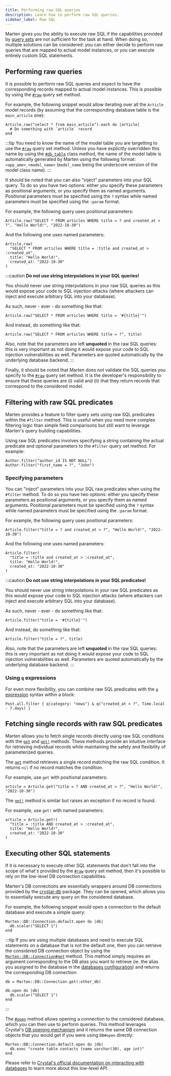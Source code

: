 ```yaml
---
title: Performing raw SQL queries
description: Learn how to perform raw SQL queries.
sidebar_label: Raw SQL
---
```


Marten gives you the ability to execute raw SQL if the capabilities provided by [query sets](./queries.md) are not sufficient for the task at hand. When doing so, multiple solutions can be considered: you can either decide to perform raw queries that are mapped to actual model instances, or you can execute entirely custom SQL statements.

## Performing raw queries

It is possible to perform raw SQL queries and expect to have the corresponding records mapped to actual model instances. This is possible by using the [`#raw`](./reference/query-set.md#raw) query set method.

For example, the following snippet would allow iterating over all the `Article` model records (by assuming that the corresponding database table is the `main_article` one):

```crystal
Article.raw("select * from main_article").each do |article|
  # Do something with `article` record
end
```

:::tip
You need to know the name of the model table you are targetting to use the [`#raw`](./reference/query-set.md#raw) query set method. Unless you have explicitly overridden this name by using the [`#db_table`](pathname:///api/dev/Marten/DB/Model/Table/ClassMethods.html#db_table(db_table%3AString|Symbol)-instance-method) class method, the name of the model table is automatically generated by Marten using the following format: `<app_ame>_<model_name>` (`model_name` being the underscore version of the model class name).
:::

It should be noted that you can also "inject" parameters into your SQL query. To do so you have two options: either you specify these parameters as positional arguments, or you specify them as named arguments. Positional parameters must be specified using the `?` syntax while named parameters must be specified using the `:param` format.

For example, the following query uses positional parameters:

```crystal
Article.raw("SELECT * FROM articles WHERE title = ? and created_at > ?", "Hello World!", "2022-10-30")
```

And the following one uses named parameters:

```crystal
Article.raw(
  "SELECT * FROM articles WHERE title = :title and created_at > :created_at",
  title: "Hello World!",
  created_at: "2022-10-30"
)
```

:::caution
**Do not use string interpolations in your SQL queries!**

You should never use string interpolations in your raw SQL queries as this would expose your code to SQL injection attacks (where attackers can inject and execute arbitrary SQL into your database).

As such, never - ever - do something like that:

```crystal
Article.raw("SELECT * FROM articles WHERE title = '#{title}'")
```

And instead, do something like that:

```crystal
Article.raw("SELECT * FROM articles WHERE title = ?", title)
```

Also, note that the parameters are left **unquoted** in the raw SQL queries: this is very important as not doing it would expose your code to SQL injection vulnerabilities as well. Parameters are quoted automatically by the underlying database backend.
:::

Finally, it should be noted that Marten does not validate the SQL queries you specify to the [`#raw`](./reference/query-set.md#raw) query set method. It is the developer's responsibility to ensure that these queries are (i) valid and (ii) that they return records that correspond to the considered model.

## Filtering with raw SQL predicates

Marten provides a feature to filter query sets using raw SQL predicates within the `#filter` method. This is useful when you need more complex filtering logic than simple field comparisons but still want to leverage Marten's query building capabilities.

Using raw SQL predicates involves specifying a string containing the actual predicate and optional parameters to the `#filter` query set method. For example:

```crystal
Author.filter("author_id IS NOT NULL")
Author.filter("first_name = ?", "John")
```

### Specifying parameters

You can "inject" parameters into your SQL raw predicates when using the `#filter` method. To do so you have two options: either you specify these parameters as positional arguments, or you specify them as named arguments. Positional parameters must be specified using the `?` syntax while named parameters must be specified using the `:param` format.

For example, the following query uses positional parameters:

```crystal
Article.filter("title = ? and created_at > ?", "Hello World!", "2022-10-30")
```

And the following one uses named parameters:

```crystal
Article.filter(
  "title = :title and created_at > :created_at",
  title: "Hello World!",
  created_at: "2022-10-30"
)
```

:::caution
**Do not use string interpolations in your SQL predicates!**

You should never use string interpolations in your raw SQL predicates as this would expose your code to SQL injection attacks (where attackers can inject and execute arbitrary SQL into your database).

As such, never - ever - do something like that:

```crystal
Article.filter("title = '#{title}'")
```

And instead, do something like that:

```crystal
Article.filter("title = ?", title)
```

Also, note that the parameters are left **unquoted** in the raw SQL queries: this is very important as not doing it would expose your code to SQL injection vulnerabilities as well. Parameters are quoted automatically by the underlying database backend.
:::

### Using `q` expressions

For even more flexibility, you can combine raw SQL predicates with the [`q` expression](./queries#complex-filters-with-q-expressions) syntax within a block:

```crystal
Post.all.filter { q(category: "news") & q("created_at > ?", Time.local - 7.days) }
```

## Fetching single records with raw SQL predicates

Marten allows you to fetch single records directly using raw SQL conditions with the [`get`](./reference/query-set.md#get) and [`get!`](./reference/query-set.md#get-1) methods. These methods provide an intuitive interface for retrieving individual records while maintaining the safety and flexibility of parameterized queries.

The [`get`](./reference/query-set.md#get) method retrieves a single record matching the raw SQL condition. It returns `nil` if no record matches the condition.

For example, use `get` with positional parameters:

```crystal
article = Article.get("title = ? AND created_at > ?", "Hello World!", "2022-10-30")
```

The [`get!`](./reference/query-set.md#get-1) method is similar but raises an exception if no record is found.

For example, use `get!` with named parameters:

```crystal
article = Article.get!(
  "title = :title AND created_at > :created_at",
  title: "Hello World!",
  created_at: "2022-10-30"
)
```

## Executing other SQL statements

If it is necessary to execute other SQL statements that don't fall into the scope of what's provided by the [`#raw`](./reference/query-set.md#raw) query set method, then it's possible to rely on the low-level DB connection capabilities.

Marten's DB connections are essentially wrappers around DB connections provided by the [crystal-db](https://github.com/crystal-lang/crystal-db) package. They can be opened, which allows you to essentially execute any query on the considered database.

For example, the following snippet would open a connection to the default database and execute a simple query:

```crystal
Marten::DB::Connection.default.open do |db|
  db.scalar("SELECT 1")
end
```

:::tip
If you are using multiple databases and need to execute SQL statements on a database that is not the default one, then you can retrieve the considered DB connection object by using the [`Marten::DB::Connection#get`](pathname:///api/dev/Marten/DB/Connection.html#get(db_alias%3AString|Symbol)-class-method) method. This method simply requires an argument corresponding to the DB alias you want to retrieve (ie. the alias you assigned to the database in the [databases configuration](../development/reference/settings.md#database-settings)) and returns the corresponding DB connection:

```crystal
db = Marten::DB::Connection.get(:other_db)

db.open do |db|
  db.scalar("SELECT 1")
end
```
:::

The [`#open`](pathname:///api/dev/Marten/DB/Connection/Base.html#open(%26)-instance-method) method allows opening a connection to the considered database, which you can then use to perform queries. This method leverages Crystal's [DB opening mechanism](https://crystal-lang.org/reference/database/index.html#open-database) and it returns the same DB connection objects that you would get if you were using `DB#open` directly:

```crystal
Marten::DB::Connection.default.open do |db|
  db.exec "create table contacts (name varchar(30), age int)"
end
```

Please refer to [Crystal's official documentation on interacting with databases](https://crystal-lang.org/reference/database/index.html) to learn more about this low-level API.
